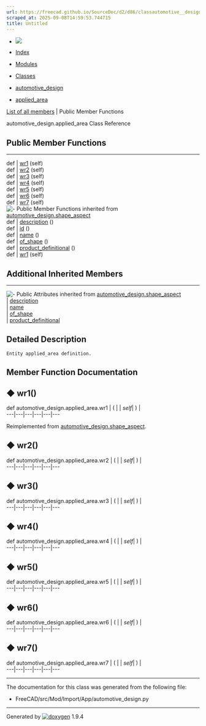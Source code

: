 ```yaml
---
url: https://freecad.github.io/SourceDoc/d2/d86/classautomotive__design_1_1applied__area.html
scraped_at: 2025-09-08T14:59:53.744715
title: Untitled
---
```


  * [ ![](https://www.freecad.org/svg/logo-freecad.svg) ](https://freecadweb.org "FreeCAD")
  * [Index](../../index.html "Index")
  * [Modules](../../modules.html "Modules list")
  * [Classes](../../annotated.html "Annotated list")

  * [automotive_design](../../d4/ddf/namespaceautomotive__design.html)
  * [applied_area](../../d2/d86/classautomotive__design_1_1applied__area.html)

[List of all members](../../d7/dd2/classautomotive__design_1_1applied__area-members.html) | Public Member Functions

automotive_design.applied_area Class Reference

##  Public Member Functions  
  
---  
def | [wr1](../../d2/d86/classautomotive__design_1_1applied__area.html#a19304fdfee735f73de3047940d73e8fd) (self)  
def | [wr2](../../d2/d86/classautomotive__design_1_1applied__area.html#a987dcf74048d20e246f91c7d5663ec22) (self)  
def | [wr3](../../d2/d86/classautomotive__design_1_1applied__area.html#a519cc146f9de689b084a6c31f4905c62) (self)  
def | [wr4](../../d2/d86/classautomotive__design_1_1applied__area.html#a3cf1fe134038893f5ceaaf5795b7f1ca) (self)  
def | [wr5](../../d2/d86/classautomotive__design_1_1applied__area.html#ad9189caff8589ed857a47d376e989042) (self)  
def | [wr6](../../d2/d86/classautomotive__design_1_1applied__area.html#aa07f637c3448fe96734360eee369d4b6) (self)  
def | [wr7](../../d2/d86/classautomotive__design_1_1applied__area.html#a43e9e864ea362145360dc1b93e648f90) (self)  
![-](../../closed.png) Public Member Functions inherited from
[automotive_design.shape_aspect](../../d5/d43/classautomotive__design_1_1shape__aspect.html)  
def | [description](../../d5/d43/classautomotive__design_1_1shape__aspect.html#a2d3cbacdee4b4a23c48e6e8682be5097) ()  
def | [id](../../d5/d43/classautomotive__design_1_1shape__aspect.html#a908575200aa127fee70d8efefc5ff7b2) ()  
def | [name](../../d5/d43/classautomotive__design_1_1shape__aspect.html#a3497533cc144728ba5eaedf0d315ef72) ()  
def | [of_shape](../../d5/d43/classautomotive__design_1_1shape__aspect.html#a4369599788e3702c80ccf6a2ed9d81fc) ()  
def | [product_definitional](../../d5/d43/classautomotive__design_1_1shape__aspect.html#ae2d34da10e91db476c7445b2525172d4) ()  
def | [wr1](../../d5/d43/classautomotive__design_1_1shape__aspect.html#afaf0ba0242d7b61388638ad5968f48f8) (self)  
  
##  Additional Inherited Members  
  
---  
![-](../../closed.png) Public Attributes inherited from
[automotive_design.shape_aspect](../../d5/d43/classautomotive__design_1_1shape__aspect.html)  
|
[description](../../d5/d43/classautomotive__design_1_1shape__aspect.html#afbfbbcdbba354ef8f47480a40487c967)  
|
[name](../../d5/d43/classautomotive__design_1_1shape__aspect.html#a9f75336c7a542a886597e5c1f97e40a8)  
|
[of_shape](../../d5/d43/classautomotive__design_1_1shape__aspect.html#a8968baa97d9b01370bd48e9b013a9b5f)  
|
[product_definitional](../../d5/d43/classautomotive__design_1_1shape__aspect.html#a74f491d0f946e301a43bc04dc72dfd20)  
  
## Detailed Description

    
    
    Entity applied_area definition.

## Member Function Documentation

## ◆ wr1()

def automotive_design.applied_area.wr1  | ( |  | _self_| ) |   
---|---|---|---|---|---  
  
Reimplemented from
[automotive_design.shape_aspect](../../d5/d43/classautomotive__design_1_1shape__aspect.html#afaf0ba0242d7b61388638ad5968f48f8).

## ◆ wr2()

def automotive_design.applied_area.wr2  | ( |  | _self_| ) |   
---|---|---|---|---|---  
  
## ◆ wr3()

def automotive_design.applied_area.wr3  | ( |  | _self_| ) |   
---|---|---|---|---|---  
  
## ◆ wr4()

def automotive_design.applied_area.wr4  | ( |  | _self_| ) |   
---|---|---|---|---|---  
  
## ◆ wr5()

def automotive_design.applied_area.wr5  | ( |  | _self_| ) |   
---|---|---|---|---|---  
  
## ◆ wr6()

def automotive_design.applied_area.wr6  | ( |  | _self_| ) |   
---|---|---|---|---|---  
  
## ◆ wr7()

def automotive_design.applied_area.wr7  | ( |  | _self_| ) |   
---|---|---|---|---|---  
  
* * *

The documentation for this class was generated from the following file:

  * FreeCAD/src/Mod/Import/App/automotive_design.py

* * *

Generated by
[![doxygen](../../doxygen.svg)](https://www.doxygen.org/index.html) 1.9.4


